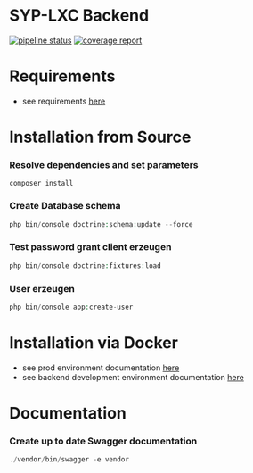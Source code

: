 SYP-LXC Backend
========================

[![pipeline status](https://git.janrtr.de/syp-lxc/Backend/badges/master/pipeline.svg)](https://git.janrtr.de/syp-lxc/Backend/commits/master)
[![coverage report](https://git.janrtr.de/syp-lxc/Backend/badges/master/coverage.svg)](https://git.janrtr.de/syp-lxc/Backend/commits/master)
# Requirements
- see requirements [here](docs/REQUIREMENTS.md)

# Installation from Source

### Resolve dependencies and set parameters  

```
composer install
```

### Create Database schema

```php
php bin/console doctrine:schema:update --force
```

### Test password grant client erzeugen
```php
php bin/console doctrine:fixtures:load
```

### User erzeugen
```php
php bin/console app:create-user
```

# Installation via Docker
- see prod environment documentation [here](docs/DOCKER.md)
- see backend development environment documentation [here](docs/DOCKER_DEV.md)

# Documentation
### Create up to date Swagger documentation
```php
./vendor/bin/swagger -e vendor
```
